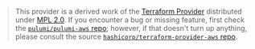 > This provider is a derived work of the [Terraform Provider](https://github.com/hashicorp/terraform-provider-aws)
> distributed under [MPL 2.0](https://www.mozilla.org/en-US/MPL/2.0/). If you encounter a bug or missing feature,
> first check the [`pulumi/pulumi-aws` repo](https://github.com/pulumi/pulumi-aws/issues); however, if that doesn't turn up anything,
> please consult the source [`hashicorp/terraform-provider-aws` repo](https://github.com/hashicorp/terraform-provider-aws/issues).